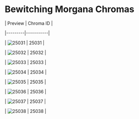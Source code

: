 # Bewitching Morgana Chromas


| Preview | Chroma ID |

|---------|-----------|

| ![25031](https://raw.communitydragon.org/latest/plugins/rcp-be-lol-game-data/global/default/v1/champion-chroma-images/25/25031.png) | 25031 |

| ![25032](https://raw.communitydragon.org/latest/plugins/rcp-be-lol-game-data/global/default/v1/champion-chroma-images/25/25032.png) | 25032 |

| ![25033](https://raw.communitydragon.org/latest/plugins/rcp-be-lol-game-data/global/default/v1/champion-chroma-images/25/25033.png) | 25033 |

| ![25034](https://raw.communitydragon.org/latest/plugins/rcp-be-lol-game-data/global/default/v1/champion-chroma-images/25/25034.png) | 25034 |

| ![25035](https://raw.communitydragon.org/latest/plugins/rcp-be-lol-game-data/global/default/v1/champion-chroma-images/25/25035.png) | 25035 |

| ![25036](https://raw.communitydragon.org/latest/plugins/rcp-be-lol-game-data/global/default/v1/champion-chroma-images/25/25036.png) | 25036 |

| ![25037](https://raw.communitydragon.org/latest/plugins/rcp-be-lol-game-data/global/default/v1/champion-chroma-images/25/25037.png) | 25037 |

| ![25038](https://raw.communitydragon.org/latest/plugins/rcp-be-lol-game-data/global/default/v1/champion-chroma-images/25/25038.png) | 25038 |